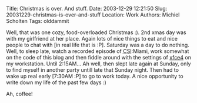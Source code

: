 Title: Christmas is over. And stuff.
Date: 2003-12-29 12:21:50
Slug: 20031229-christmas-is-over-and-stuff
Location: Work
Authors: Michiel Scholten
Tags: olddammit

<p>Well, that was one cozy, food-overloaded Christmas :). 2nd xmas day was with my girlfriend at her place. Again lots of nice things to eat and nice people to chat with [in real life that is :P]. Saturday was a day to do nothing. Well, to sleep late, watch a recorded episode of <acronym title="Crime Scene Investigation">CSI</acronym>:Miami, work somewhat on the code of this blog and then fiddle around with the settings of <a href="http://www.xfce.org">xfce4</a> on my workstation. Until 2:15AM... Ah well, then slept late again at Sunday, only to find myself in another party untill late that Sunday night. Then had to wake up real early [7:30AM :P] to go to work today. A nice opportunity to write down my life of the past few days :)</p>
<p>Ah, coffee!</p>